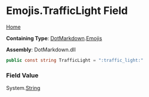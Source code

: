 # Emojis\.TrafficLight Field

[Home](../../../README.md)

**Containing Type**: [DotMarkdown](../../README.md)\.[Emojis](../README.md)

**Assembly**: DotMarkdown\.dll

```csharp
public const string TrafficLight = ":traffic_light:"
```

### Field Value

System\.[String](https://docs.microsoft.com/en-us/dotnet/api/system.string)